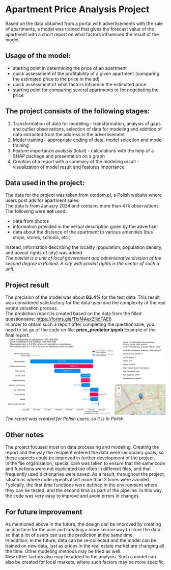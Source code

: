 # Apartment Price Analysis Project
Based on the data obtained from a portal with advertisements with the sale of apartments, a model was trained that gives the forecast value of the apartment with a short report on what factors influenced the result of the model.

## Usage of the model:
<ul>
<li>starting point in determining the price of an apartment</li>
<li>quick assessment of the profitability of a given apartment (comparing the estimated price to the price in the ad)</li>
<li>quick assessment of what factors influence the estimated price</li>
<li>starting point for comparing several apartments or for negotiating the price</li>
</ul>

## The project consists of the following stages:
<ol>
<li>Transformation of data for modeling - transformation, analysis of gaps and outlier observations, selection of data for modeling and addition of data extracted from the address in the advertisement</li>
<li>Model training - appropriate coding of data, model selection and model training</li>
<li>Feature importance analysis (lokal)  - calculations with the help of a SHAP package and presentation on a graph</li>
<li>Creation of a report with a summary of the modeling result - visualization of model result and features importance</li>
</ol>

## Data used in the project:
The data for the project was taken from otodom.pl, a Polish website where users post ads for apartment sales.<br>
The data is from January 2024 and contains more than 47k observations.<br>
The following were <b>not</b> used:
<ul>
<li>data from photos </li>
<li>information provided in the verbal description given by the advertiser</li>
<li>data about the distance of the apartment to various amenities (bus stops, stores, schools, etc.)</li>
</ul>
Instead, information describing the locality (population, population density, and powiat rights of city) was added.<br><i>The powiat is a unit of local government and administrative division of the second degree in Poland. A city with powiat rights is the center of such a unit.</i>

## Project result
The precision of the model was about <b>83.4%</b> for the test data. This result was considered satisfactory for the data used and the complexity of the real estate valuation process. <br>
The prediction report is created based on the data from the filled questionnaire: https://forms.gle/Tixf4AexZiijdTAE6<br>
In order to obtain such a report after completing the questionnaire, you need to let go of the code on file: <b>price_predictor.ipynb</b>
Example of the final report:
![alt text](final_report_example.png)<br>
<i>The report was created for Polish users, so it is in Polish</i>

## Other notes
The project focused most on data processing and modeling. Creating the report and the way the recipient entered the data were secondary goals, so these aspects could be improved in further development of the project.<br>
In the file organization, special care was taken to ensure that the same code and functions were not duplicated too often in different files, and that frequently used dictionaries were saved. As a result, throughout the project, situations where code repeats itself more than 2 times were avoided. Typically, the first time functions were defined in the environment where they can be tested, and the second time as part of the pipeline. In this way, the code was very easy to improve and avoid errors in changes.

## For future improvement
As mentioned above in the future, the design can be improved by creating an interface for the user and creating a more secure way to store the data so that a lot of users can use the prediction at the same time.<br>
In addition, in the future, data can be re-collected and the model can be trained on new data, just as prices in the real estate market are changing all the time. Other modeling methods may be tried as well.<br>
New other factors also may be added to the analysis. Such a model can also be created for local markets, where such factors may be more specific.